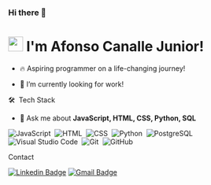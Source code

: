 ### Hi there 👋
<h1 align="left"> <img src="https://raw.githubusercontent.com/kaueMarques/kaueMarques/master/hi.gif" height="30px"> I'm Afonso Canalle Junior!</h1>

- 🔥 Aspiring programmer on a life-changing journey!
  
- 🔭 I’m currently looking for work!

🛠 &nbsp;Tech Stack

- 💬 Ask me about **JavaScript, HTML, CSS, Python, SQL**

![JavaScript](https://img.shields.io/badge/-JavaScript-05122A?style=flat&logo=javascript)&nbsp;
![HTML](https://img.shields.io/badge/-HTML-05122A?style=flat&logo=HTML5)&nbsp;
![CSS](https://img.shields.io/badge/-CSS-05122A?style=flat&logo=CSS3&logoColor=1572B6)&nbsp;
![Python](https://img.shields.io/badge/-Python-05122A?style=flat&logo=python)&nbsp;
![PostgreSQL](https://img.shields.io/badge/-PostgreSQL-05122A?style=flat&logo=postgresql)&nbsp;
![Visual Studio Code](https://img.shields.io/badge/-Visual%20Studio%20Code-05122A?style=flat&logo=visual-studio-code&logoColor=007ACC)&nbsp;
![Git](https://img.shields.io/badge/-Git-05122A?style=flat&logo=git)&nbsp;
![GitHub](https://img.shields.io/badge/-GitHub-05122A?style=flat&logo=github)&nbsp;

Contact

[![Linkedin Badge](https://img.shields.io/badge/-Afonso_Junior-blue?style=flat-square&logo=Linkedin&logoColor=white&link=https://www.linkedin.com/in/afonso-canalle-junior-43499293/)](https://www.linkedin.com/in/afonso-canalle-junior-43499293/) 
[![Gmail Badge](https://img.shields.io/badge/-afonso.canallejr@gmail.com-c14438?style=flat-square&logo=Gmail&logoColor=white&link=mailto:sakshamtaneja7861@gmail.com)](mailto:afonso.canallejr@gmail.com)

<!--
